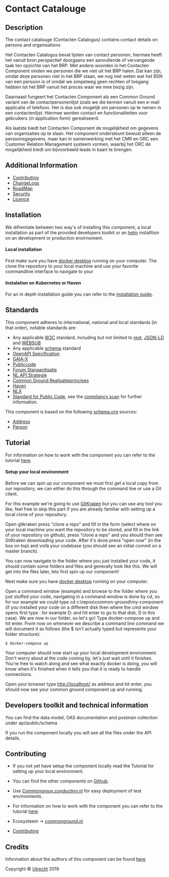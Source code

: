 # Contact Catalouge

Description
----
The contact catalouge (Contacten Catalogus) contains contact details on persons and organisations

Het Contacten Catalogus bevat lijsten van contact personen, hiermee heeft het vanuit bron perspectief doorgaans een aanvullende of vervangende taak ten opzichte van het BRP. Met andere woorden in het Contacten Component vinden we personen die we niet uit het BRP halen. Dat kan zijn, omdat deze personen niet in het BRP staan, we nog niet weten wat het BSN van een persoon is of omdat we simpelweg geen rechten of toegang hebben tot het BRP vanuit het proces waar we mee bezig zijn.

Daarnaast fungeert het Contacten Component als een Common Ground variant van de contactpersonenlijst zoals we die kennen vanuit een e-mail applicatie of telefoon. Het is dus ook mogelijk om personen op te nemen in een contactenlijst. Hiermee worden contact en functionaliteiten voor gebruikers (in application form) gerealiseerd.

Als laatste biedt het Contacten Component de mogelijkheid om gegevens van organisaties op te slaan. Het component ondersteunt bewust alleen de persoonsgegevens, maar kan in samenwerking met het CMR en ORC een Customer Relation Management systeem vormen, waarbij het ORC de mogelijkheid biedt om bijvoorbeeld leads in kaart te brengen.

Additional Information
----

- [Contributing](CONTRIBUTING.md)
- [ChangeLogs](CHANGELOG.md)
- [RoadMap](ROADMAP.md)
- [Security](SECURITY.md)
- [Licence](LICENSE.md)


Installation
----
We difrentiate between two way's of installing this component, a local installation as part of the provided developers toolkit or an [helm](https://helm.sh/) installtion on an development or production envirnoment. 

#### Local installation
First make sure you have [docker desktop](https://www.docker.com/products/docker-desktop) running on your computer. The clone the repository to your local machine and use your favorite commandline interface to navigate to your 

#### Instalation on Kubernetes or Haven


For an in depth installation guide you can refer to the [installation guide](INSTALLATION.md).

Standards
----

This component adheres to international, national and local standards (in that order), notable standards are:

- Any applicable [W3C](https://www.w3.org) standard, including but not limited to [rest](https://www.w3.org/2001/sw/wiki/REST), [JSON-LD](https://www.w3.org/TR/json-ld11/) and [WEBSUB](https://www.w3.org/TR/websub/)
- Any applicable [schema](https://schema.org/) standard
- [OpenAPI Specification](https://github.com/OAI/OpenAPI-Specification/blob/master/versions/3.0.0.md)
- [GAIA-X](https://www.data-infrastructure.eu/GAIAX/Navigation/EN/Home/home.html)
- [Publiccode](https://docs.italia.it/italia/developers-italia/publiccodeyml-en/en/master/index.html)
- [Forum Stanaardisatie](https://www.forumstandaardisatie.nl/open-standaarden)
- [NL API Strategie](https://docs.geostandaarden.nl/api/API-Strategie/)
- [Common Ground Realisatieprincipes](https://componentencatalogus.commonground.nl/20190130_-_Common_Ground_-_Realisatieprincipes.pdf)
- [Haven](https://haven.commonground.nl/docs/de-standaard)
- [NLX](https://docs.nlx.io/understanding-the-basics/introduction)
- [Standard for Public Code](https://standard.publiccode.net/), see the [compliancy scan](publiccode.md) for further information. 

This component is based on the following [schema.org](https://schema.org) sources:
- [Address](https://schema.org/PostalAddress)
- [Person](https://schema.org/Person)

Tutorial
----

For information on how to work with the component you can refer to the tutorial [here](TUTORIAL.md).

#### Setup your local environment
Before we can spin up our component we must first get a local copy from our repository, we can either do this through the command line or use a Git client. 

For this example we're going to use [GitKraken](https://www.gitkraken.com/) but you can use any tool you like, feel free to skip this part if you are already familiar with setting up a local clone of your repository.

Open gitkraken press "clone a repo" and fill in the form (select where on your local machine you want the repository to be stored, and fill in the link of your repository on github), press "clone a repo" and you should then see GitKraken downloading your code. After it's done press "open now" (in the box on top) and voilá your codebase (you should see an initial commit on a master branch).

You can now navigate to the folder where you just installed your code, it should contain some folders and files and generally look like this. We will get into the files later, lets first spin up our component!

Next make sure you have [docker desktop](https://www.docker.com/products/docker-desktop) running on your computer.

Open a command window (example) and browse to the folder where you just stuffed your code, navigating in a command window is done by cd, so for our example we could type 
cd c:\repos\common-ground\my-component (if you installed your code on a different disk then where the cmd window opens first type <diskname>: for example D: and hit enter to go to that disk, D in this case). We are now in our folder, so let's go! Type docker-compose up and hit enter. From now on whenever we describe a command line command we will document it as follows (the $ isn't actually typed but represents your folder structure):

```CLI
$ docker-compose up
```

Your computer should now start up your local development environment. Don't worry about al the code coming by, let's just wait until it finishes. You're free to watch along and see what exactly docker is doing, you will know when it's finished when it tells you that it is ready to handle connections. 

Open your browser type [<http://localhost/>](https://localhost) as address and hit enter, you should now see your common ground component up and running.

Developers toolkit and technical information
----

You can find the data model, OAS documentation and postman collection under api/public/schema

If you run the component locally you will see all the files under the API details.
  

Contributing
----
- If you not yet have setup the component locally read the Tutorial for setting up your local environment.
- You can find the other components on [Github](https://github.com/ConductionNL).
- Use [Commongroun.conduction.nl](https://commonground.conduction.nl/) for easy deployment of test environments.
- For information on how to work with the component you can refer to the tutorial [here](TUTORIAL.md).

- Ecosysteem -> [commonground.nl](https://commonground.nl/)

- [Contributing](CONTRIBUTING.md)



Credits
----

Information about the authors of this component can be found [here](AUTHORS.md)





Copyright © [Utrecht](https://www.utrecht.nl/) 2019
